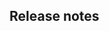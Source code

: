 ## Release notes
<!-- Please add your release notes in the following format:
- My change description (#PR/#issue)
-->